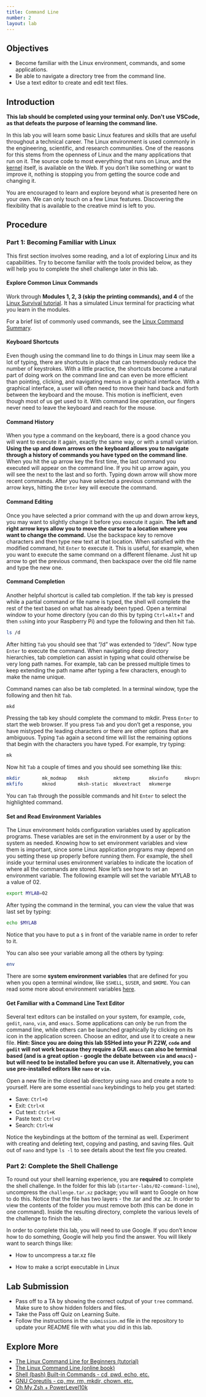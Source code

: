 ```yaml
---
title: Command Line
number: 2
layout: lab
---
```


## Objectives

- Become familiar with the Linux environment, commands, and some applications.
- Be able to navigate a directory tree from the command line.
- Use a text editor to create and edit text files.

## Introduction

**This lab should be completed using your terminal only. Don't use VSCode, as that defeats the purpose of learning the command line.**

In this lab you will learn some basic Linux features and skills that are useful throughout a technical career. The Linux environment is used commonly in the engineering, scientific, and research communities. One of the reasons for this stems from the openness of Linux and the many applications that run on it. The source code to most everything that runs on Linux, and the [kernel](http://www.kernel.org/) itself, is available on the Web. If you don’t like something or want to improve it, nothing is stopping you from getting the source code and changing it.

You are encouraged to learn and explore beyond what is presented here on your own. We can only touch on a few Linux features. Discovering the flexibility that is available to the creative mind is left to you.

## Procedure

### Part 1: Becoming Familiar with Linux

This first section involves some reading, and a lot of exploring Linux and its capabilities. Try to become familiar with the tools provided below, as they will help you to complete the shell challenge later in this lab.

#### Explore Common Linux Commands

Work through **Modules 1, 2, 3 (skip the printing commands), and 4** of the [Linux Survival tutorial](http://linuxsurvival.com/). It has a simulated Linux terminal for practicing what you learn in the modules.

For a brief list of commonly used commands, see the [Linux Command Summary]({{site.baseurl}}/resources#linux_commands_summary/).

#### Keyboard Shortcuts

Even though using the command line to do things in Linux may seem like a lot of typing, there are shortcuts in place that can tremendously reduce the number of keystrokes. With a little practice, the shortcuts become a natural part of doing work on the command line and can even be more efficient than pointing, clicking, and navigating menus in a graphical interface. With a graphical interface, a user will often need to move their hand back and forth between the keyboard and the mouse. This motion is inefficient, even though most of us get used to it. With command line operation, our fingers never need to leave the keyboard and reach for the mouse.

#### Command History

When you type a command on the keyboard, there is a good chance you will want to execute it again, exactly the same way, or with a small variation. **Using the up and down arrows on the keyboard allows you to navigate through a history of commands you have typed on the command line**. When you hit the up arrow key the first time, the last command you executed will appear on the command line. If you hit up arrow again, you will see the next to the last and so forth. Typing down arrow will show more recent commands. After you have selected a previous command with the arrow keys, hitting the `Enter` key will execute the command.

#### Command Editing

Once you have selected a prior command with the up and down arrow keys, you may want to slightly change it before you execute it again. **The left and right arrow keys allow you to move the cursor to a location where you want to change the command.** Use the backspace key to remove characters and then type new text at that location. When satisfied with the modified command, hit `Enter` to execute it. This is useful, for example, when you want to execute the same command on a different filename. Just hit up arrow to get the previous command, then backspace over the old file name and type the new one.

#### Command Completion

Another helpful shortcut is called tab completion. If the tab key is pressed while a partial command or file name is typed, the shell will complete the rest of the text based on what has already been typed. Open a terminal window to your home directory (you can do this by typing `Ctrl`+`Alt`+`T` and then `ssh`ing into your Raspberry Pi) and type the following and then hit `Tab`.

```bash
ls /d
```

After hitting `Tab` you should see that “/d” was extended to “/dev/”. Now type `Enter` to execute the command. When navigating deep directory hierarchies, tab completion can assist in typing what could otherwise be very long path names. For example, tab can be pressed multiple times to keep extending the path name after typing a few characters, enough to make the name unique.

Command names can also be tab completed. In a terminal window, type the following and then hit `Tab`.

```bash
mkd
```

Pressing the tab key should complete the command to mkdir. Press `Enter` to start the web browser. If you press `Tab` and you don’t get a response, you have mistyped the leading characters or there are other options that are ambiguous. Typing `Tab` again a second time will list the remaining options that begin with the characters you have typed. For example, try typing:

```bash
mk
```

Now hit `Tab` a couple of times and you should see something like this:

```bash
mkdir        mk_modmap    mksh         mktemp       mkvinfo      mkvpropedit  
mkfifo       mknod        mksh-static  mkvextract   mkvmerge
```

You can `Tab` through the possible commands and hit `Enter` to select the highlighted command.

#### Set and Read Environment Variables

The Linux environment holds configuration variables used by application programs. These variables are set in the environment by a user or by the system as needed. Knowing how to set environment variables and view them is important, since some Linux application programs may depend on you setting these up properly before running them. For example, the shell inside your terminal uses environment variables to indicate the location of where all the commands are stored. Now let’s see how to set an environment variable. The following example will set the variable MYLAB to a value of 02.

```bash
export MYLAB=02
```

After typing the command in the terminal, you can view the value that was last set by typing:

```bash
echo $MYLAB
```

Notice that you have to put a `$` in front of the variable name in order to refer to it.

You can also see your variable among all the others by typing:

```bash
env
```

There are some **system environment variables** that are defined for you when you open a terminal window, like `$SHELL`, `$USER`, and `$HOME`. You can read some more about environment variables [here](https://www.cherryservers.com/blog/how-to-set-list-and-manage-linux-environment-variables).

#### Get Familiar with a Command Line Text Editor

Several text editors can be installed on your system, for example, `code`, `gedit`, `nano`, `vim`, and `emacs`. Some applications can only be run from the command line, while others can be launched graphically by clicking on its icon in the application screen. Choose an editor, and use it to create a new file. **Hint: Since you are doing this lab SSHed into your Pi Z2W, `code` and `gedit` will not work because they require a GUI. `emacs` can also be terminal based (and is a great option - google the debate between `vim` and `emacs`) - but will need to be installed before you can use it. Alternatively, you can use pre-installed editors like `nano` or `vim`.**

Open a new file in the cloned lab directory using `nano` and create a note to yourself. Here are some essential `nano` keybindings to help you get started:

- Save: `Ctrl+O`
- Exit: `Ctrl+X`
- Cut text: `Ctrl+K`
- Paste text: `Ctrl+U`
- Search: `Ctrl+W`

Notice the keybindings at the bottom of the terminal as well. Experiment with creating and deleting text, copying and pasting, and saving files. Quit out of `nano` and type `ls -l` to see details about the text file you created.

### Part 2: Complete the Shell Challenge

To round out your shell learning experience, you are **required** to complete the shell challenge. In the folder for this lab (`starter-labs/02-command-line`), uncompress the `challenge.tar.xz` package; you will want to Google on how to do this. Notice that the file has two layers - the .tar and the .xz. In order to view the contents of the folder you must remove both (this can be done in one command). Inside the resulting directory, complete the various levels of the challenge to finish the lab.

In order to complete this lab, you will need to use Google. If you don’t know how to do something, Google will help you find the answer. You will likely want to search things like:

- How to uncompress a tar.xz file

- How to make a script executable in Linux

## Lab Submission

- Pass off to a TA by showing the correct output of your `tree` command. Make sure to show hidden folders and files.
- Take the Pass off Quiz on Learning Suite.
- Follow the instructions in the `submission.md` file in the repository to update your README file with what you did in this lab.

## Explore More

- [The Linux Command Line for Beginners (tutorial)](http://ubuntu.com/tutorials/command-line-for-beginners)
- [The Linux Command Line (online book)](http://linuxcommand.org/tlcl.php)
- [Shell (bash) Built-in Commands - cd, pwd, echo, etc.](https://www.gnu.org/software/bash/manual/html_node/Shell-Builtin-Commands.html)
- [GNU Coreutils - cp, mv, rm, mkdir, chown, etc.](https://www.gnu.org/software/coreutils/manual/html_node/index.html)
- [Oh My Zsh + PowerLevel10k](https://dev.to/abdfnx/oh-my-zsh-powerlevel10k-cool-terminal-1no0)

